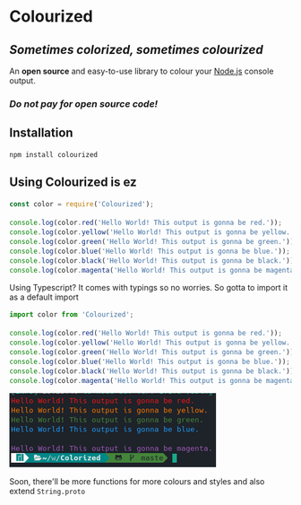 # Colourized

## _Sometimes colorized, sometimes colourized_

An **open source** and easy-to-use library to colour your [Node.js](https://nodejs.org/en/) console output.

### _Do not pay for open source code!_

## Installation

```
npm install colourized
```

## Using Colourized is ez

```js
const color = require('Colourized');

console.log(color.red('Hello World! This output is gonna be red.'));
console.log(color.yellow('Hello World! This output is gonna be yellow.'));
console.log(color.green('Hello World! This output is gonna be green.'));
console.log(color.blue('Hello World! This output is gonna be blue.'));
console.log(color.black('Hello World! This output is gonna be black.'));
console.log(color.magenta('Hello World! This output is gonna be magenta.'));
```

Using Typescript?
It comes with typings so no worries. So gotta to import it as a default import

```ts
import color from 'Colourized';

console.log(color.red('Hello World! This output is gonna be red.'));
console.log(color.yellow('Hello World! This output is gonna be yellow.'));
console.log(color.green('Hello World! This output is gonna be green.'));
console.log(color.blue('Hello World! This output is gonna be blue.'));
console.log(color.black('Hello World! This output is gonna be black.'));
console.log(color.magenta('Hello World! This output is gonna be magenta.'));
```

![](https://github.com/prxvvy/Colourized/blob/master/screenshots/a.jpg 'Colors')

Soon, there'll be more functions for more colours and styles and also extend `String.proto`
